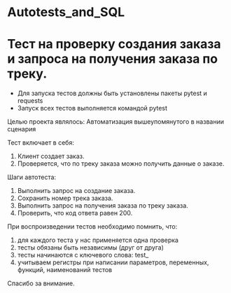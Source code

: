 # Autotests_and_SQL
# Тест на проверку создания заказа и запроса на получения заказа по треку.
- Для запуска тестов должны быть установлены пакеты pytest и requests
- Запуск всех тестов выполняется командой pytest

Целью проекта являлось: Автоматизация вышеупомянутого в названии сценария

Тест включает в себя:
1. Клиент создает заказ.
2. Проверяется, что по треку заказа можно получить данные о заказе.

Шаги автотеста:
1. Выполнить запрос на создание заказа.
2. Сохранить номер трека заказа.
3. Выполнить запрос на получения заказа по треку заказа.
4. Проверить, что код ответа равен 200.

При воспроизведении тестов необходимо помнить, что:
1. для каждого теста у нас применяется одна проверка
2. тесты обязаны быть независимы (друг от друга)
3. тесты начинаются с ключевого слова: test_
4. учитываем регистры при написании параметров, переменных, функций, наименований тестов

Спасибо за внимание.

